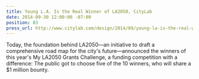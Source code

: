 ```yaml
---
title: Young L.A. Is the Real Winner of LA2050, CityLab
date: 2014-09-30 12:00:00 -07:00
position: 83
press_url: http://www.citylab.com/design/2014/09/young-la-is-the-real-winner-of-la2050/380948/
---
```


Today, the foundation behind LA2050—an initiative to draft a comprehensive road map for the city's future—announced the winners of this year's My LA2050 Grants Challenge, a funding competition with a difference: The public got to choose five of the 10 winners, who will share a $1 million bounty.

